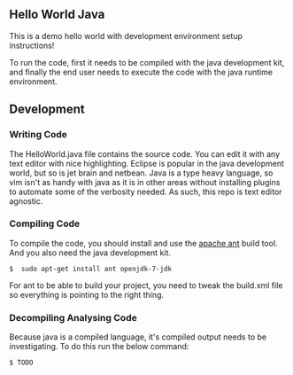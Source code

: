 ## Hello World Java

This is a demo hello world with development environment setup instructions!  

To run the code, first it needs to be compiled with the java development kit, and finally the end user needs to execute the code with the java runtime environment.  

## Development

### Writing Code

The HelloWorld.java file contains the source code.  You can edit it with any text editor with nice highlighting.  Eclipse is popular in the java development world, but so is jet brain and netbean.  Java is a type heavy language, so vim isn't as handy with java as it is in other areas without installing plugins to automate some of the verbosity needed. As such, this repo is text editor agnostic.  

### Compiling Code

To compile the code, you should install and use the [apache ant](http://www.tutorialspoint.com/ant/ant_environment.htm) build tool.  And you also need the java development kit.  
```
$  sudo apt-get install ant openjdk-7-jdk
```

For ant to be able to build your project, you need to tweak the build.xml file so everything is pointing to the right thing.  

### Decompiling Analysing Code

Because java is a compiled language, it's compiled output needs to be investigating.  To do this run the below command:

```
$ TODO
```

